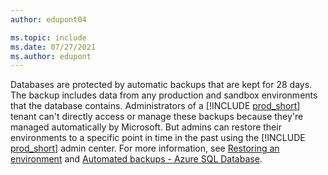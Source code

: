 ```yaml
---
author: edupont04

ms.topic: include
ms.date: 07/27/2021
ms.author: edupont
---
```

Databases are protected by automatic backups that are kept for 28 days. The backup includes data from any production and sandbox environments that the database contains. Administrators of a [!INCLUDE [prod_short](prod_short.md)] tenant can't directly access or manage these backups because they're managed automatically by Microsoft. But admins can restore their environments to a specific point in time in the past using the [!INCLUDE [prod_short](prod_short.md)] admin center. For more information, see [Restoring an environment](../administration/tenant-admin-center-backup-restore.md) and [Automated backups - Azure SQL Database](/azure/azure-sql/database/automated-backups-overview).  